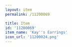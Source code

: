 ```yaml
---
layout: item
permalink: /11200069

title: Item
id: '11200069'
item_name: 'Kay''s Earrings'
icon_url: '11200024.png'
---
```

